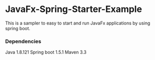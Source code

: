 # JavaFx-Spring-Starter-Example

This is a sampler to easy to start and run JavaFx applications by using spring boot.

### Dependencies
Java 1.8.121
Spring boot 1.5.1
Maven 3.3
